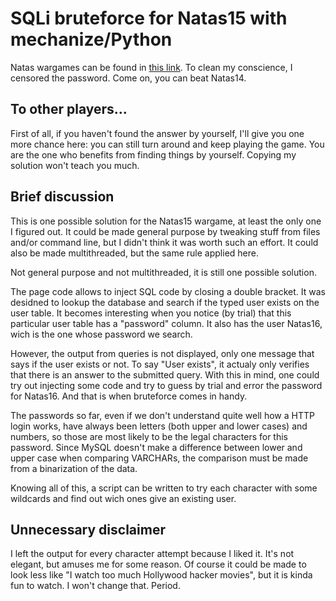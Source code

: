 # SQLi bruteforce for Natas15 with mechanize/Python #

Natas wargames can be found in [this link](http://overthewire.org/wargames/natas/).
To clean my conscience, I censored the password. Come on, you can beat Natas14.

## To other players... ##

First of all, if you haven't found the answer by yourself, I'll give you one
more chance here: you can still turn around and keep playing the game. You are
the one who benefits from finding things by yourself. Copying my solution won't
teach you much.

## Brief discussion ##

This is one possible solution for the Natas15 wargame, at least the only one I
figured out. It could be made general purpose by tweaking stuff from files
and/or command line, but I didn't think it was worth such an effort. It could
also be made multithreaded, but the same rule applied here.

Not general purpose and not multithreaded, it is still one possible solution.

The page code allows to inject SQL code by closing a double bracket. It was
desidned to lookup the database and search if the typed user exists on the user
table. It becomes interesting when you notice (by trial) that this particular
user table has a "password" column. It also has the user Natas16, wich is the
one whose password we search.

However, the output from queries is not displayed, only one message that says if
the user exists or not. To say "User exists", it actualy only verifies that
there is an answer to the submitted query. With this in mind, one could try out
injecting some code and try to guess by trial and error the password for Natas16.
And that is when bruteforce comes in handy.

The passwords so far, even if we don't understand quite well how a HTTP login
works, have always been letters (both upper and lower cases) and numbers, so
those are most likely to be the legal characters for this password. Since MySQL
doesn't make a difference between lower and upper case when comparing VARCHARs,
the comparison must be made from a binarization of the data.

Knowing all of this, a script can be written to try each character with some
wildcards and find out wich ones give an existing user.

## Unnecessary disclaimer ##

I left the output for every character attempt because I liked it. It's not
elegant, but amuses me for some reason. Of course it could be made to look less
like "I watch too much Hollywood hacker movies", but it is kinda fun to watch.
I won't change that. Period.
